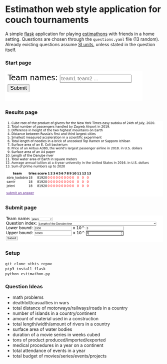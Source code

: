 # Estimathon web style application for couch tournaments

A simple [flask](https://flask.palletsprojects.com/en/1.1.x/) application for playing [estimathons](https://estimathon.com/) with friends in a home setting.
Questions are chosen through the `questions.yaml` file (13 random).
Already existing questions assume [SI units](https://en.wikipedia.org/wiki/International_System_of_Units), unless stated in the question itself.

### Start page

![estimathon.png](./img/estimathon.png)

### Results page

![results.png](./img/results.png)

### Submit page

![submit.png](./img/submit.png)

### Setup

```
git clone <this repo>
pip3 install flask
python estimathon.py
```

### Question Ideas

- math problems
- deathtoll/casualties in wars
- total distance of motorways/railways/roads in a country
- number of islands in a country/continent
- amount of material used in a construction
- total length/width/amount of rivers in a country
- surface area of water bodies
- duration of a movie series in weeks cubed
- tons of product produced/imported/exported
- medical procedures in a year on a continent
- total attendance of events in a year
- total budget of movies/series/events/projects
